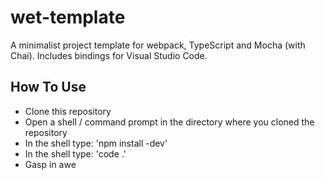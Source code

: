 # wet-template
A minimalist project template for webpack, TypeScript and Mocha (with Chai).  Includes bindings for Visual Studio Code.

## How To Use
* Clone this repository
* Open a shell / command prompt in the directory where you cloned the repository
* In the shell type: 'npm install -dev'
* In the shell type: 'code .'
* Gasp in awe